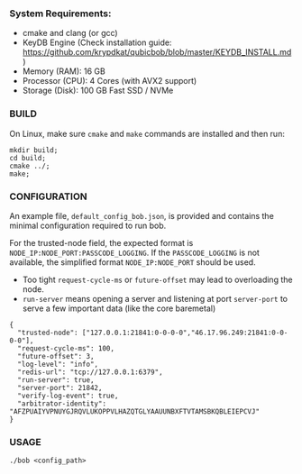 ### System Requirements:
- cmake and clang (or gcc)
- KeyDB Engine (Check installation guide: https://github.com/krypdkat/qubicbob/blob/master/KEYDB_INSTALL.md)
- Memory (RAM): 16 GB
- Processor (CPU): 4 Cores (with AVX2 support)
- Storage (Disk): 100 GB Fast SSD / NVMe


### BUILD

On Linux, make sure `cmake` and `make` commands are installed and then run:
```
mkdir build;
cd build;
cmake ../;
make;
```

### CONFIGURATION
An example file, `default_config_bob.json`, is provided and contains the minimal configuration required to run bob.

For the trusted-node field, the expected format is `NODE_IP:NODE_PORT:PASSCODE_LOGGING`. If the `PASSCODE_LOGGING` is not available, the simplified format `NODE_IP:NODE_PORT` should be used. 

- Too tight `request-cycle-ms` or `future-offset` may lead to overloading the node.
- `run-server` means opening a server and listening at port `server-port` to serve a few important data (like the core baremetal)
```
{
  "trusted-node": ["127.0.0.1:21841:0-0-0-0","46.17.96.249:21841:0-0-0-0"],
  "request-cycle-ms": 100,
  "future-offset": 3,
  "log-level": "info",
  "redis-url": "tcp://127.0.0.1:6379",
  "run-server": true,
  "server-port": 21842,
  "verify-log-event": true,
  "arbitrator-identity": "AFZPUAIYVPNUYGJRQVLUKOPPVLHAZQTGLYAAUUNBXFTVTAMSBKQBLEIEPCVJ"
}
```

### USAGE
`./bob <config_path>`
